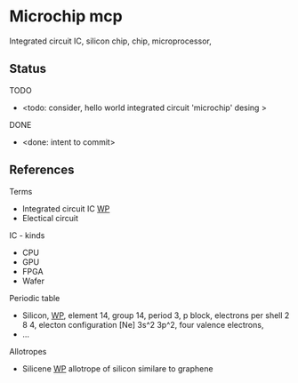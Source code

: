 # Microchip mcp

Integrated circuit IC, silicon chip, chip, microprocessor, 

## Status

TODO
* <todo: consider, hello world integrated circuit 'microchip' desing >

DONE
* <done: intent to commit>

## References

Terms
* Integrated circuit IC [WP](https://en.wikipedia.org/wiki/Integrated_circuit)
* Electical circuit

IC - kinds
* CPU
* GPU
* FPGA
* Wafer

Periodic table
* Silicon, [WP](https://en.wikipedia.org/wiki/Silicon), element 14, group 14, period 3, p block, electrons per shell 2 8 4, electon configuration [Ne] 3s^2 3p^2, four valence electrons, 
* ...

Allotropes
* Silicene [WP](https://en.wikipedia.org/wiki/Silicene) allotrope of silicon similare to graphene

